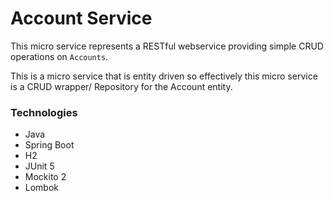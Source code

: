 # Account Service

This micro service represents a RESTful webservice providing simple CRUD operations on `Accounts`.

This is a micro service that is entity driven so effectively this micro service is a CRUD wrapper/ Repository for the Account entity.

### Technologies

- Java
- Spring Boot
- H2
- JUnit 5
- Mockito 2
- Lombok
